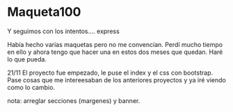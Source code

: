 # Maqueta100
Y seguimos con los intentos.... express

Había hecho varias maquetas pero no me convencían. Perdí mucho tiempo en ello y ahora tengo que hacer una en estos dos meses que quedan. Haré lo que pueda.

21/11
El proyecto fue empezado, le puse el index y el css con bootstrap. Pase cosas que me intereesaban de los anteriores proyectos y ya iré viendo como lo cambio.

nota: arreglar secciones (margenes) y banner.